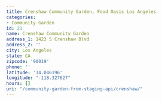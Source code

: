 ```yaml
---
title: Crenshaw Community Garden, Food Oasis Los Angeles
categories:
- Community Garden
id: 21
name: Crenshaw Community Garden
address_1: 1423 S Crenshaw Blvd
address_2: ''
city: Los Angeles
state: CA
zipcode: '90019'
phone: ''
latitude: '34.046196'
longitude: "-118.327627"
hours: []
uri: "/community-garden-from-staging-api/crenshaw/"
---
```


